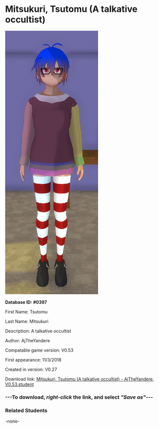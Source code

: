 # Mitsukuri, Tsutomu (A talkative occultist)

<img src="../../Files/Images/Mitsukuri, Tsutomu (A talkative occultist).png" title="Mitsukuri, Tsutomu (A talkative occultist) - AjTheYandere, V0.53">

**Database ID: #0397**

First Name: Tsutomu

Last Name: Mitsukuri

Description: A talkative occultist

Author: AjTheYandere

Compatable game version: V0.53

First appearance: 11/3/2018

Created in version: V0.27

Download link: <a href="https://raw.githubusercontent.com/Arbiter1223/Daigaku-Gurashi-Custom-Students/master/Files/Student%20Files/Mitsukuri%2C%20Tsutomu%20(A%20talkative%20occultist)%20-%20AjTheYandere%2C%20V0.53.student">Mitsukuri, Tsutomu (A talkative occultist) - AjTheYandere, V0.53.student</a>

### ---**To download, _right-click_ the link, and select _"Save as"_**---

### Related Students

-none-

